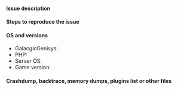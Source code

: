 <!--- READ THE FOLLOWING CAREFULLY BEFORE OPENING THIS TICKET.
- Any issues regarding outdated Genisys versions will be CLOSED. Make sure you can reproduce the issue on the latest build before submitting an issue.
- Make sure you are using a build from the MASTER branch. Issues relating to non-production builds will be closed.
- Any issues requesting updates to new versions of MCPE will be treated as spam. We do not need spamming with issues to know that there is a new version available.
- SEARCH EXISTING ISSUES before you open a new one. This INCLUDES searching OUR issue tracker AND Mojang's issue tracker at https://bugs.mojang.com/browse/MCPE. Duplicate issues will be treated as spam and dealt with accordingly.
- Issues not following this template will also be closed as spam. If you do not supply the information we ask for then your issue cannot be resolved.
- We DO NOT provide support for issues relating to 3rd-party mods or modded clients in any way, shape or form. Genisys is designed for vanilla MCPE/Win10 ONLY. Issues submitted relating to modded clients will be treated as spam and dealt with accordingly.
- Repeated spamming will result in a ban. You have been warned!
-->

#### Issue description
<!--- Write a short description about the issue -->

#### Steps to reproduce the issue
<!--- Help us find the problem by adding steps to reproduce the issue -->

#### OS and versions
<!---
Valid version must contain build number or git hash, "latest" is invalid. Use the 'version' command in Genisys.
If the version is invalid, the issue will be CLOSED
Game versions include Pocket Edition and Windows 10 Edition Beta
NOTE: If you are using WINDOWS 10 EDITION, please remember to say so!
-->
* GalacgicGenisys:
* PHP:
* Server OS:
* Game version: 

#### Crashdump, backtrace, memory dumps, plugins list or other files
<!--- Paste in the below block -->
```
```
